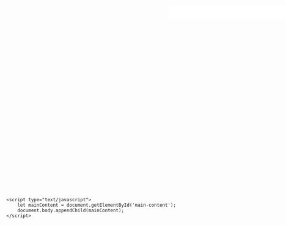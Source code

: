 <html xmlns="http://www.w3.org/1999/xhtml">
<head>
<link rel="stylesheet" type="text/css" href="css/style.css">
<title>搜索框1-3</title>
<style type="text/css">
	header,#sidebar{display:none}
	#main-content {
	    float: none;
	    width: auto;
	}
	
	body{background:#333;}
	.bg-div{background-image: url(river.jpg);
		width:1228px;height:690px;
		margin:0 auto;
		position: relative;}
	.logo{background-image: url(logo.png);
		width:107px;height:53px;float: left;
		margin: -4px 18px 0 0}
	form{float: left; background-color: #fff;padding: 5px;}
	.search-input-text{border:0;float: left;
		height: 25px;line-height: 25px;
		outline: none; width: 350px;}
	.search-input-button{border:0;float: left;
		background-image: url(search-button.png);
		width: 29px;height: 29px;}
	.search-box{position: absolute; top: 200px; left: 300px;}
</style>
</head>

<body>
	<div class="bg-div">
		<div class="search-box">
			<div class="logo"></div>
			<form>
				<input type="text" class="search-input-text">
				<input type="submit" class="search-input-button" value="">
			</form>
		</div>
	</div>
		
	<script type="text/javascript">
	    let mainContent = document.getElementById('main-content');
	    document.body.appendChild(mainContent);
	</script>
</body>
</html>
